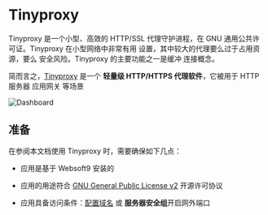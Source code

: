# Tinyproxy

Tinyproxy 是一个小型、高效的 HTTP/SSL 代理守护进程，在 GNU 通用公共许可证。Tinyproxy 在小型网络中非常有用 设置，其中较大的代理要么过于占用资源，要么 安全风险。Tinyproxy 的主要功能之一是缓冲 连接概念。

简而言之，[Tinyproxy](https://github.com/tinyproxy/tinyproxy) 是一个 **轻量级 HTTP/HTTPS 代理软件**，它被用于 HTTP 服务器 应用网关  等场景


![Dashboard](https://libs.websoft9.com/Websoft9/DocsPicture/zh/tinyproxy/tinyproxy-gui-websoft9.png)


## 准备

在参阅本文档使用 Tinyproxy 时，需要确保如下几点：

- 应用是基于 Websoft9 安装的

- 应用的用途符合 [GNU General Public License v2](https://opensource.org/licenses/GPL-2.0) 开源许可协议

- 应用具备访问条件：[配置域名](./guide/appsetdomain) 或 **服务器安全组**开启网外端口